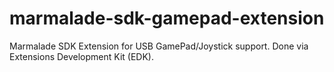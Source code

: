 marmalade-sdk-gamepad-extension
===============================

Marmalade SDK Extension for USB GamePad/Joystick support. Done via Extensions Development Kit (EDK).
